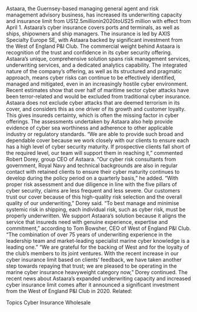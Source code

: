 Astaara, the Guernsey-based managing general agent and risk management advisory business, has increased its underwriting capacity and insurance limit from US$12.5 million in 2020 to US$25 million with effect from April 1.
Astaara’s cyber insurance covers ports and terminals, as well as ships, shipowners and ship managers. The insurance is led by AXIS Specialty Europe SE, with Astaara backed by significant investment from the West of England P&I Club. The commercial weight behind Astaara is recognition of the trust and confidence in its cyber security offering.
Astaara’s unique, comprehensive solution spans risk management services, underwriting services, and a dedicated analytics capability. The integrated nature of the company’s offering, as well as its structured and pragmatic approach, means cyber risks can continue to be effectively identified, managed and mitigated, even in an increasingly hostile cyber environment.
Recent estimates show that over half of maritime sector cyber attacks have been terror-related and would be excluded from traditional cyber insurance. Astaara does not exclude cyber attacks that are deemed terrorism in its cover, and considers this as one driver of its growth and customer loyalty.
This gives insureds certainty, which is often the missing factor in cyber offerings. The assessments undertaken by Astaara also help provide evidence of cyber sea worthiness and adherence to other applicable industry or regulatory standards.
“We are able to provide such broad and dependable cover because we work closely with our clients to ensure each has a high level of cyber security maturity. If prospective clients fall short of the required level, our team will support them in reaching it,” commented Robert Dorey, group CEO of Astaara.
“Our cyber risk consultants from government, Royal Navy and technical backgrounds are also in regular contact with retained clients to ensure their cyber maturity continues to develop during the policy period on a quarterly basis,” he added.
“With proper risk assessment and due diligence in line with the five pillars of cyber security, claims are less frequent and less severe. Our customers trust our cover because of this high-quality risk selection and the overall quality of our underwriting,” Dorey said.
“To best manage and minimise systemic risk in shipping, each individual risk, such as cyber risk, must be properly underwritten. We support Astaara’s solution because it aligns the service that insureds need with genuine experience, expertise and commitment,” according to Tom Bowsher, CEO of West of England P&I Club. “The combination of over 75 years of underwriting experience in the leadership team and market-leading specialist marine cyber knowledge is a leading one.”
“We are grateful for the backing of West and for the loyalty of the club’s members to its joint ventures. With the recent increase in our cyber insurance limit based on clients’ feedback, we have taken another step towards repaying that trust; we are pleased to be operating in the marine cyber insurance heavyweight category now,” Dorey continued.
The recent news about Astaara’s expanded underwriting capacity and increased cyber insurance limit comes after it announced a significant investment from the West of England P&I Club in 2020.
Related:

Topics
Cyber
Insurance Wholesale
